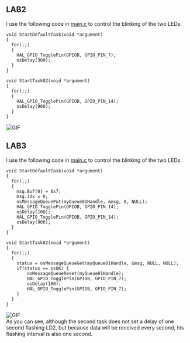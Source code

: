 ## LAB2
I use the following code in [main.c](https://github.com/Paidalin/Lab-for-Embedded-Systems-Design/blob/master/prj2/Core/Src/main.c) to control the blinking of the two LEDs. 
```
void StartDefaultTask(void *argument)
{
  for(;;)
  {
	HAL_GPIO_TogglePin(GPIOB, GPIO_PIN_7);
    osDelay(300);
  }
}

void StartTask02(void *argument)
{
  for(;;)
  {
	HAL_GPIO_TogglePin(GPIOB, GPIO_PIN_14);
    osDelay(900);
  }
}
```
![GIF](https://github.com/Paidalin/Lab-for-Embedded-Systems-Design/blob/master/Displayed/Show_video_lab2.gif)
## LAB3
I use the following code in [main.c](https://github.com/Paidalin/Lab-for-Embedded-Systems-Design/blob/master/prj3/Core/Src/main.c) to control the blinking of the two LEDs.
```
void StartDefaultTask(void *argument)
{
  for(;;)
  {
	msg.Buf[0] = 0x7;
	msg.Idx = 0;
	osMessageQueuePut(myQueue01Handle, &msg, 0, NULL);
	HAL_GPIO_TogglePin(GPIOB, GPIO_PIN_14);
	osDelay(100);
	HAL_GPIO_TogglePin(GPIOB, GPIO_PIN_14);
	osDelay(900);
  }
}

void StartTask02(void *argument)
{
  for(;;)
  {
	status = osMessageQueueGet(myQueue01Handle, &msg, NULL, NULL);
	if(status == osOK) {
		osMessageQueueReset(myQueue01Handle);
		HAL_GPIO_TogglePin(GPIOB, GPIO_PIN_7);
		osDelay(100);
		HAL_GPIO_TogglePin(GPIOB, GPIO_PIN_7);
	}
  }
}
```
![GIF](https://github.com/Paidalin/Lab-for-Embedded-Systems-Design/blob/master/Displayed/Show_video_lab3.gif)  
As you can see, although the second task does not set a delay of one second flashing LD2, but because data will be received every second, his flashing interval is also one second.